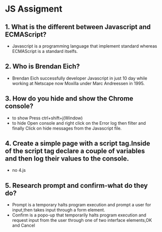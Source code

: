 # JS Assigment
## 1. What is the different between Javascript and ECMAScript?
- Javascript is a programming language that implement standard whereas ECMAScript is a standard itselfs.
## 2. Who is Brendan Eich?
- Brendan Eich successfully developer Javascript in just 10 day while working at Netscape now Moxilla under Marc Andreessen in 1995.
## 3. How do you hide and show the Chrome console?
- to show Press ctrl+shift+j(Window)
- to hide Open console and right click on the Error log then filter and finally Click on hide messages from the Javascript file.
## 4. Create a simple page with a script tag.Inside of the script tag declare a couple of variables and then log their values to the console.
- no 4.js
## 5. Research prompt and confirm-what do they do?
- Prompt is a temporary halts program execution and prompt a user for input,then takes input through a form element.
- Confirm  is a popo-up that temporarily halts program execution and request input from the user through one of two interface elements,OK and Cancel